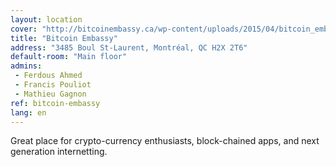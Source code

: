 ```yaml
---
layout: location
cover: "http://bitcoinembassy.ca/wp-content/uploads/2015/04/bitcoin_embassy.jpg"
title: "Bitcoin Embassy"
address: "3485 Boul St-Laurent, Montréal, QC H2X 2T6"
default-room: "Main floor"
admins:
 - Ferdous Ahmed
 - Francis Pouliot
 - Mathieu Gagnon
ref: bitcoin-embassy
lang: en
---
```

Great place for crypto-currency enthusiasts, block-chained apps, and next generation internetting.
